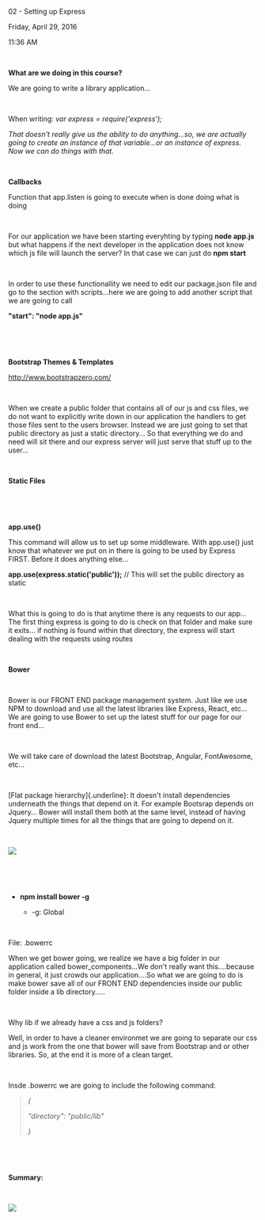 02 - Setting up Express

Friday, April 29, 2016

11:36 AM

 

**What are we doing in this course?**

We are going to write a library application...

 

When writing: *var express = require(\'express\');*

*That doesn\'t really give us the ability to do anything...so, we are actually going to create an instance of that variable...or an instance of express. Now we can do things with that.*

 

**Callbacks**

Function that app.listen is going to execute when is done doing what is doing

 

For our application we have been starting everyhting by typing **node app.js** but what happens if the next developer in the application does not know which js file will launch the server? In that case we can just do **npm start**

 

In order to use these functionallity we need to edit our package.json file and go to the section with scripts...here we are going to add another script that we are going to call

**\"start\": \"node app.js\"**

 

 

**Bootstrap Themes & Templates**

<http://www.bootstrapzero.com/>

 

When we create a public folder that contains all of our js and css files, we do not want to explicitly write down in our application the handlers to get those files sent to the users browser. Instead we are just going to set that public directory as just a static directory... So that everything we do and need will sit there and our express server will just serve that stuff up to the user...

 

**Static Files**

 

 

**app.use()**

This command will allow us to set up some middleware. With app.use() just know that whatever we put on in there is going to be used by Express FIRST. Before it does anything else...

**app.use(express.static(\'public\'));** // This will set the public directory as static

 

What this is going to do is that anytime there is any requests to our app... The first thing express is going to do is check on that folder and make sure it exits... if nothing is found within that directory, the express will start dealing with the requests using routes

 

**Bower**

 

Bower is our FRONT END package management system. Just like we use NPM to download and use all the latest libraries like Express, React, etc... We are going to use Bower to set up the latest stuff for our page for our front end...

 

We will take care of download the latest Bootstrap, Angular, FontAwesome, etc...

 

[Flat package hierarchy]{.underline}: It doesn\'t install dependencies underneath the things that depend on it. For example Bootsrap depends on Jquery... Bower will install them both at the same level, instead of having Jquery multiple times for all the things that are going to depend on it.

 

![](001_02_-_Setting_up_Express_000.png)

 

 

-   **npm install bower -g**

    -   -g: Global

 

File: .bowerrc

When we get bower going, we realize we have a big folder in our application called bower_components...We don\'t really want this....because in general, it just crowds our application....So what we are going to do is make bower save all of our FRONT END dependencies inside our public folder inside a lib directory.....

 

Why lib if we already have a css and js folders?

Well, in order to have a cleaner environmet we are going to separate our css and js work from the one that bower will save from Bootstrap and or other libraries. So, at the end it is more of a clean target.

 

Insde .bowerrc we are going to include the following command:

> *{*
>
> *\"directory\": \"public/lib\"*
>
> *}*

 

 

**Summary:**

 

![](001_02_-_Setting_up_Express_001.png)
